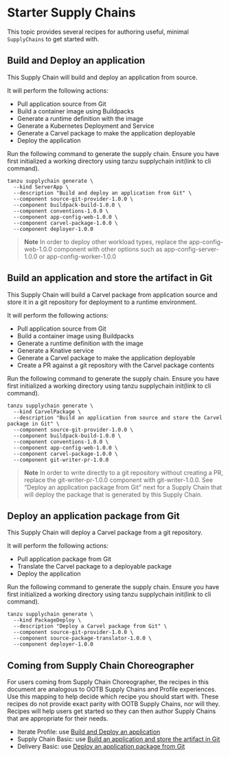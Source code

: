 # Starter Supply Chains

This topic provides several recipes for authoring useful, minimal `SupplyChains` to get started with.

## Build and Deploy an application

This Supply Chain will build and deploy an application from source.

It will perform the following actions:

* Pull application source from Git
* Build a container image using Buildpacks
* Generate a runtime definition with the image
* Generate a Kubernetes Deployment and Service
* Generate a Carvel package to make the application deployable
* Deploy the application

Run the following command to generate the supply chain. Ensure you have first initialized a working directory using tanzu supplychain init(link to cli command). 

```
tanzu supplychain generate \
  --kind ServerApp \
  --description "Build and deploy an application from Git" \
  --component source-git-provider-1.0.0 \
  --component buildpack-build-1.0.0 \
  --component conventions-1.0.0 \
  --component app-config-web-1.0.0 \
  --component carvel-package-1.0.0 \
  --component deployer-1.0.0
```

> **Note** In order to deploy other workload types, replace the app-config-web-1.0.0 component with other options such as app-config-server-1.0.0 or app-config-worker-1.0.0

## Build an application and store the artifact in Git

This Supply Chain will build a Carvel package from application source and store it in a git repository for deployment to a runtime environment.

It will perform the following actions:

* Pull application source from Git
* Build a container image using Buildpacks
* Generate a runtime definition with the image
* Generate a Knative service
* Generate a Carvel package to make the application deployable
* Create a PR against a git repository with the Carvel package contents

Run the following command to generate the supply chain. Ensure you have first initialized a working directory using tanzu supplychain init(link to cli command). 

```
tanzu supplychain generate \
  --kind CarvelPackage \
  --description "Build an application from source and store the Carvel package in Git" \
  --component source-git-provider-1.0.0 \
  --component buildpack-build-1.0.0 \
  --component conventions-1.0.0 \
  --component app-config-web-1.0.0 \
  --component carvel-package-1.0.0 \
  --component git-writer-pr-1.0.0 
```

> **Note** In order to write directly to a git repository without creating a PR, replace the git-writer-pr-1.0.0 component with git-writer-1.0.0. See “Deploy an application package from Git” next for a Supply Chain that will deploy the package that is generated by this Supply Chain.

## Deploy an application package from Git

This Supply Chain will deploy a Carvel package from a git repository.

It will perform the following actions:

* Pull application package from Git
* Translate the Carvel package to a deployable package
* Deploy the application

Run the following command to generate the supply chain. Ensure you have first initialized a working directory using tanzu supplychain init(link to cli command). 

```
tanzu supplychain generate \
  --kind PackageDeploy \
  --description "Deploy a Carvel package from Git" \
  --component source-git-provider-1.0.0 \
  --component source-package-translator-1.0.0 \
  --component deployer-1.0.0
```

## Coming from Supply Chain Choreographer

For users coming from Supply Chain Choreographer, the recipes in this document are analogous to OOTB Supply Chains and Profile experiences. Use this mapping to help decide which recipe you should start with. These recipes do not provide exact parity with OOTB Supply Chains, nor will they. Recipes will help users get started so they can then author Supply Chains that are appropriate for their needs.

* Iterate Profile: use [Build and Deploy an application](#build-and-deploy-an-application)
* Supply Chain Basic: use [Build an application and store the artifact in Git](#build-an-application-and-store-the-artifact-in-git)
* Delivery Basic: use [Deploy an application package from Git](#deploy-an-application-package-from-git)

